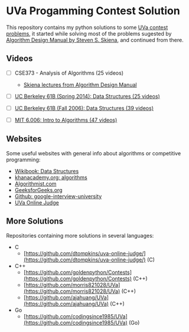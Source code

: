 # UVa Progamming Contest Solution

This repository contains my python solutions to some [UVa contest problems]((https://uva.onlinejudge.org)), 
it started while solving most of the problems sugested by [Algorithm Design Manual by Steven S. Skiena](https://www.amazon.com/dp/1849967202), and continued from there.


## Videos 

- [ ] CSE373 - Analysis of Algorithms (25 videos)
    - [Skiena lectures from Algorithm Design Manual](https://www.youtube.com/watch?v=ZFjhkohHdAA&list=PLOtl7M3yp-DV69F32zdK7YJcNXpTunF2b&index=1)

- [ ] [UC Berkeley 61B (Spring 2014): Data Structures (25 videos)](https://www.youtube.com/watch?v=mFPmKGIrQs4&list=PL-XXv-cvA_iAlnI-BQr9hjqADPBtujFJd)

- [ ] [UC Berkeley 61B (Fall 2006): Data Structures (39 videos)](https://www.youtube.com/playlist?list=PL4BBB74C7D2A1049C)

- [ ] [MIT 6.006: Intro to Algorithms (47 videos)](https://www.youtube.com/watch?v=HtSuA80QTyo&list=PLUl4u3cNGP61Oq3tWYp6V_F-5jb5L2iHb&nohtml5=False)


## Websites

Some useful websites with general info about algorithms or competitive programming:

- [Wikibook: Data Structures ](https://en.wikibooks.org/wiki/Data_Structures)
- [khanacademy.org: algorithms](https://www.khanacademy.org/computing/computer-science/algorithms/)
- [Algorithmist.com](http://www.algorithmist.com/)
- [GeeksforGeeks.org](http://www.geeksforgeeks.org/top-10-algorithms-in-interview-questions/)
- [Github: google-interview-university](https://github.com/jwasham/google-interview-university)
- [UVa Online Judge](https://uva.onlinejudge.org)


## More Solutions

Repositories containing more solutions in several languages:

- C
    - [https://github.com/dtompkins/uva-online-judge/](https://github.com/dtompkins/uva-online-judge/) (C)
- C++
	- [https://github.com/goldenpython/Contests](https://github.com/goldenpython/Contests) (C++)
	- [https://github.com/morris821028/UVa](https://github.com/morris821028/UVa) (C++)
	- [https://github.com/ajahuang/UVa](https://github.com/ajahuang/UVa) (C++)
- Go
	- [https://github.com/codingsince1985/UVa](https://github.com/codingsince1985/UVa) (Go)


